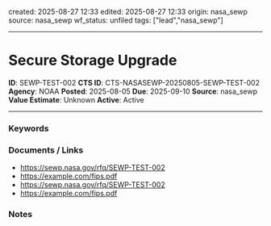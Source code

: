 created: 2025-08-27 12:33
edited: 2025-08-27 12:33
origin: nasa_sewp
source: nasa_sewp
wf_status: unfiled
tags: ["lead","nasa_sewp"]

---

# Secure Storage Upgrade

**ID**: SEWP-TEST-002
**CTS ID**: CTS-NASASEWP-20250805-SEWP-TEST-002
**Agency**: NOAA
**Posted**: 2025-08-05
**Due**: 2025-09-10
**Source**: nasa_sewp
**Value Estimate**: Unknown
**Active**: Active

---

### Keywords


### Documents / Links
- <https://sewp.nasa.gov/rfq/SEWP-TEST-002>
- <https://example.com/fips.pdf>
- <https://sewp.nasa.gov/rfq/SEWP-TEST-002>
- <https://example.com/fips.pdf>

### Notes

